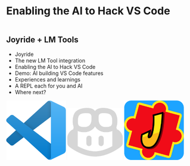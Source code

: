<div class="slide">

# Enabling the AI to Hack VS Code


<div class="row">
<div class="column col-6">

## Joyride + LM Tools

- Joyride
- The new LM Tool integration
- Enabling the AI to Hack VS Code
- Demo: AI building VS Code features
- Experiences and learnings
- A REPL each for you and AI
- Where next?

</div>

<div class="column col-6 icon-gallery vcenter">
<img src="images/vscode.png" height=160>
<img src="images/copilot-icon-light.png" height=140>
<img src="images/joyride-icon.png" height=160>
</div>

</div>
